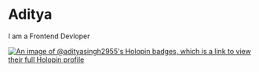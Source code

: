 # Aditya

I am a Frontend Devloper

[![An image of @adityasingh2955's Holopin badges, which is a link to view their full Holopin profile](https://holopin.me/adityasingh2955)](https://holopin.io/@adityasingh2955)

